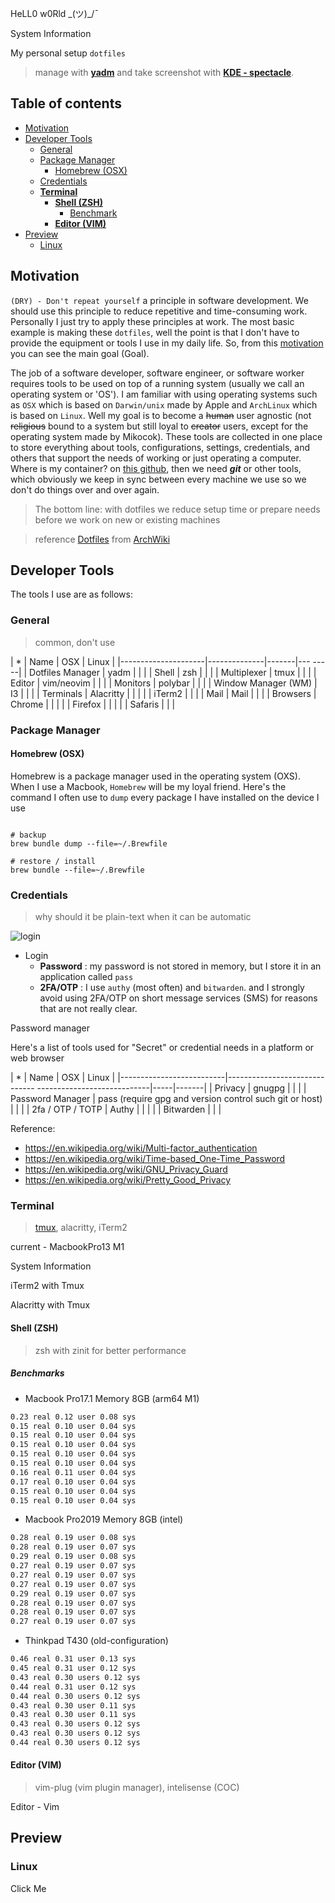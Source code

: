 


HeLL0 w0Rld \_(ツ)_/¯



System Information



My personal setup `dotfiles`

> manage with **[yadm](https://yadm.io/)** and take screenshot with **[KDE - spectacle](https://github.com/KDE/spectacle)**.
   

## Table of contents


   

* [Motivation](#motivation)
* [Developer Tools](#developer-tools)
  * [General](#general)
  * [Package Manager](#package-manager)
    * [Homebrew (OSX)](#homebrew-osx)
  * [Credentials](#credentials)
  * [**Terminal**](#terminal)
    * [**Shell (ZSH)**](#shell-zsh)
      * [Benchmark](#benchmark)
    * [**Editor (VIM)**](#editor-vim)
* [Preview](#preview)
  * [Linux](#linux)


   

## Motivation
`(DRY) - Don't repeat yourself` a principle in software development. We should use this principle to reduce repetitive and time-consuming work. Personally I just try to apply these principles at work. The most basic example is making these `dotfiles`, well the point is that I don't have to provide the equipment or tools I use in my daily life. So, from this [motivation](#motivation) you can see the main goal (Goal).
   
The job of a software developer, software engineer, or software worker requires tools to be used on top of a running system (usually we call an operating system or 'OS'). I am familiar with using operating systems such as `OSX` which is based on `Darwin/unix` made by Apple and `ArchLinux` which is based on `Linux`. Well my goal is to become a ~~human~~ user agnostic (not ~~religious~~ bound to a system but still loyal to ~~creator~~ users, except for the operating system made by Mikocok). These tools are collected in one place to store everything about tools, configurations, settings, credentials, and others that support the needs of working or just operating a computer. Where is my container? on [this github](https://github.com/ri7nz/.dotifiles), then we need **_git_** or other tools, which obviously we keep in sync between every machine we use so we don't do things over and over again.

> The bottom line: with dotfiles we reduce setup time or prepare needs before we work on new or existing machines

> reference [Dotfiles](https://wiki.archlinux.org/index.php/Dotfiles#User_repositories) from [ArchWiki](https://wiki.archlinux.org)

## Developer Tools
The tools I use are as follows: 

### General
   
> common, don't use

| * | Name | OSX | Linux |
|---------------------|--------------|-------|--- -----|
| Dotfiles Manager | yadm | | |
| Shell | zsh | | |
| Multiplexer | tmux | | |
| Editor | vim/neovim | | |
| Monitors | polybar | | |
| Window Manager (WM) | I3 | | |
| Terminals | Alacritty | | |
| | iTerm2 | | |
| Mail | Mail | | |
| Browsers | Chrome | | |
| | Firefox | | |
| | Safaris | | |

### Package Manager

#### Homebrew (OSX)
Homebrew is a package manager used in the operating system (OXS). When I use a Macbook, `Homebrew` will be my loyal friend.
Here's the command I often use to `dump` every package I have installed on the device I use
```shell

# backup
brew bundle dump --file=~/.Brewfile

# restore / install
brew bundle --file=~/.Brewfile

```

### Credentials 
> why should it be plain-text when it can be automatic  

![login](http://www.plantuml.com/plantuml/proxy?cache=no&src=https://raw.github.com/ri7nz/.dotifiles/master/docs/login.txt)

* Login
  * **Password** : my password is not stored in memory, but I store it in an application called `pass` 
  * **2FA/OTP** : I use `authy` (most often) and `bitwarden`. and I strongly avoid using 2FA/OTP on short message services (SMS) for reasons that are not really clear.


Password manager


Here's a list of tools used for "Secret" or credential needs in a platform or web browser


| * | Name | OSX | Linux |
|--------------------------|------------------------------ ----------------------------|-----|-------|
| Privacy | gnugpg | | |
| Password Manager | pass (require gpg and version control such git or host) | | |
| 2fa / OTP / TOTP | Authy | | |
| | Bitwarden | | |

Reference: 
- https://en.wikipedia.org/wiki/Multi-factor_authentication
- https://en.wikipedia.org/wiki/Time-based_One-Time_Password
- https://en.wikipedia.org/wiki/GNU_Privacy_Guard 
- https://en.wikipedia.org/wiki/Pretty_Good_Privacy


### **Terminal**

> [tmux](https://github.com/tmux/tmux), alacritty, iTerm2



current - MacbookPro13 M1

System Information






 iTerm2 with Tmux 


 Alacritty with Tmux 




#### **Shell (ZSH)**

> zsh with zinit for better performance

##### Benchmarks

* Macbook Pro17.1 Memory 8GB (arm64 M1) 
   
```zsh
0.23 real 0.12 user 0.08 sys
0.15 real 0.10 user 0.04 sys
0.15 real 0.10 user 0.04 sys
0.15 real 0.10 user 0.04 sys
0.15 real 0.10 user 0.04 sys
0.15 real 0.10 user 0.04 sys
0.16 real 0.11 user 0.04 sys
0.17 real 0.10 user 0.04 sys
0.15 real 0.10 user 0.04 sys
0.15 real 0.10 user 0.04 sys
```
   
* Macbook Pro2019 Memory 8GB (intel)
  
```zsh
0.28 real 0.19 user 0.08 sys
0.28 real 0.19 user 0.07 sys
0.29 real 0.19 user 0.08 sys
0.27 real 0.19 user 0.07 sys
0.27 real 0.19 user 0.07 sys
0.27 real 0.19 user 0.07 sys
0.29 real 0.19 user 0.07 sys
0.28 real 0.19 user 0.07 sys
0.28 real 0.19 user 0.07 sys
0.27 real 0.19 user 0.07 sys
``` 
   
* Thinkpad T430 (old-configuration)
   
```zsh
0.46 real 0.31 user 0.13 sys
0.45 real 0.31 user 0.12 sys
0.43 real 0.30 users 0.12 sys
0.44 real 0.31 user 0.12 sys
0.44 real 0.30 users 0.12 sys
0.43 real 0.30 user 0.11 sys
0.43 real 0.30 user 0.11 sys
0.43 real 0.30 users 0.12 sys
0.43 real 0.30 users 0.12 sys
0.44 real 0.30 users 0.12 sys
```
   

#### **Editor (VIM)**
> vim-plug (vim plugin manager), intelisense (COC)


Editor - Vim



## Preview

### Linux

   


    
Click Me


    
    

    

    


    
    

    

    

   

